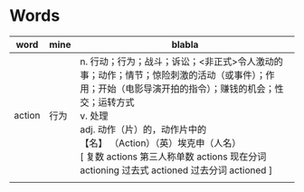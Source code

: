 # Words

|word|mine|blabla|
|-|-|-|
|action|行为|n. 行动；行为；战斗；诉讼；<非正式>令人激动的事；动作；情节；惊险刺激的活动（或事件）；作用；开始（电影导演开拍的指令）；赚钱的机会；性交；运转方式<br />v. 处理<br />adj. 动作（片）的，动作片中的<br />【名】 （Action）（英）埃克申（人名）<br />[ 复数 actions 第三人称单数 actions 现在分词 actioning 过去式 actioned 过去分词 actioned ]|
|||
